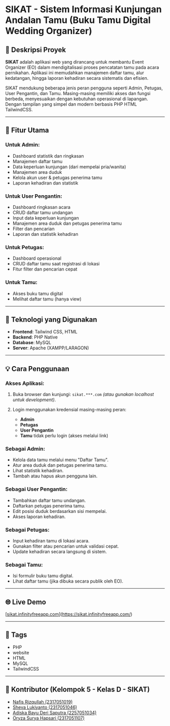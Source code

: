 # SIKAT - Sistem Informasi Kunjungan Andalan Tamu (Buku Tamu Digital Wedding Organizer)

## 📄 Deskripsi Proyek

**SIKAT** adalah aplikasi web yang dirancang untuk membantu Event Organizer (EO) dalam mendigitalisasi proses pencatatan tamu pada acara pernikahan. Aplikasi ini memudahkan manajemen daftar tamu, alur kedatangan, hingga laporan kehadiran secara sistematis dan efisien.

SIKAT mendukung beberapa jenis peran pengguna seperti Admin, Petugas, User Pengantin, dan Tamu. Masing-masing memiliki akses dan fungsi berbeda, menyesuaikan dengan kebutuhan operasional di lapangan. Dengan tampilan yang simpel dan modern berbasis PHP HTML TailwindCSS.

---

## 🧩 Fitur Utama

### Untuk **Admin**:

* Dashboard statistik dan ringkasan
* Manajemen daftar tamu
* Data keperluan kunjungan (dari mempelai pria/wanita)
* Manajemen area duduk
* Kelola akun user & petugas penerima tamu
* Laporan kehadiran dan statistik

### Untuk **User Pengantin**:

* Dashboard ringkasan acara
* CRUD daftar tamu undangan
* Input data keperluan kunjungan
* Manajemen area duduk dan petugas penerima tamu
* Filter dan pencarian
* Laporan dan statistik kehadiran

### Untuk **Petugas**:

* Dashboard operasional
* CRUD daftar tamu saat registrasi di lokasi
* Fitur filter dan pencarian cepat
  
### Untuk **Tamu**:

* Akses buku tamu digital
* Melihat daftar tamu (hanya view)

---

## 🚀 Teknologi yang Digunakan

* **Frontend**: Tailwind CSS, HTML
* **Backend**: PHP Native
* **Database**: MySQL
* **Server**: Apache (XAMPP/LARAGON)

---

## 💡 Cara Penggunaan

### Akses Aplikasi:

1. Buka browser dan kunjungi: `sikat.***.com` *(atau gunakan localhost untuk development)*.
2. Login menggunakan kredensial masing-masing peran:

   * **Admin**
   * **Petugas**
   * **User Pengantin**
   * **Tamu** tidak perlu login (akses melalui link)

### Sebagai **Admin**:

* Kelola data tamu melalui menu "Daftar Tamu".
* Atur area duduk dan petugas penerima tamu.
* Lihat statistik kehadiran.
* Tambah atau hapus akun pengguna lain.

### Sebagai **User Pengantin**:

* Tambahkan daftar tamu undangan.
* Daftarkan petugas penerima tamu.
* Edit posisi duduk berdasarkan sisi mempelai.
* Akses laporan kehadiran.

### Sebagai **Petugas**:

* Input kehadiran tamu di lokasi acara.
* Gunakan filter atau pencarian untuk validasi cepat.
* Update kehadiran secara langsung di sistem.

### Sebagai **Tamu**:

* Isi formulir buku tamu digital.
* Lihat daftar tamu (jika dibuka secara publik oleh EO).

---

## 🌐 Live Demo

[[sikat.infinityfreeapp.com](https://sikat.infinityfreeapp.com/)](https://sikat.infinityfreeapp.com/)

---

## 🔖 Tags

* PHP
* website
* HTML
* MySQL
* TailwindCSS

---

## 👥 Kontributor (Kelompok 5 - Kelas D - SIKAT)

- [Nafis Rizqullah (2317051019)](https://github.com/minoritas13)  
- [Sheva Lukiyanto (2317051046)](https://github.com/luckyboy002)  
- [Adiska Bayu Deri Saputra (2257051034)](https://github.com/Adiskabayu)
- [Oryza Surya Hapsari (2317051107)](https://github.com/oshlite)  

